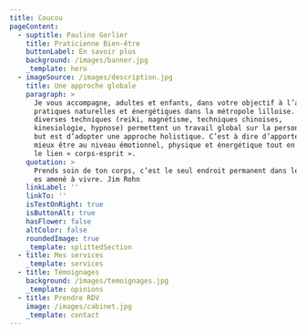 ```yaml
---
title: Coucou
pageContent:
  - suptitle: Pauline Gorlier
    title: Praticienne Bien-être
    buttonLabel: En savoir plus
    background: /images/banner.jpg
    _template: hero
  - imageSource: /images/description.jpg
    title: Une approche globale
    paragraph: >
      Je vous accompagne, adultes et enfants, dans votre objectif à l’aide de
      pratiques naturelles et énergétiques dans la métropole lilloise. Mes
      diverses techniques (reiki, magnétisme, techniques chinoises,
      kinesiologie, hypnose) permettent un travail global sur la personne. Mon
      but est d’adopter une approche holistique. C’est à dire d’apporter un
      mieux être au niveau émotionnel, physique et énergétique tout en faisant
      le lien « corps-esprit ».
    quotation: >
      Prends soin de ton corps, c’est le seul endroit permanent dans lequel tu
      es amené à vivre. Jim Rohn
    linkLabel: ''
    linkTo: ''
    isTextOnRight: true
    isButtonAlt: true
    hasFlower: false
    altColor: false
    roundedImage: true
    _template: splittedSection
  - title: Mes services
    _template: services
  - title: Témoignages
    background: /images/temoignages.jpg
    _template: opinions
  - title: Prendre RDV
    image: /images/cabinet.jpg
    _template: contact
---
```


